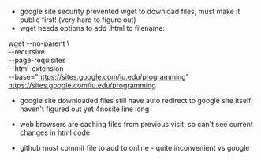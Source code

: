 - google site security prevented wget to download files, must make it public first! (very hard to figure out)
- wget needs options to add .html to filename:

wget --no-parent \        
       --recursive \
       --page-requisites \
       --html-extension \
       --base="https://sites.google.com/iu.edu/programming" https://sites.google.com/iu.edu/programming


- google site downloaded files still have auto redirect to google site itself; haven't figured out yet
4nosite line long

- web browsers are caching files from previous visit, so can't see current changes in html code

- github must commit file to add to online - quite inconvenient vs google
